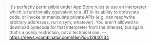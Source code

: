 > It's perfectly permissible under App Store rules to use an interpreter which is functionally equivalent to a JIT in its ability to obfuscate code, or invoke or manipulate private APIs (e.g. can read/write arbitrary addresses, run dlsym, whatever). You aren't allowed to download bytecode for that interpreter from the internet, but again, that's a policy restriction, not a technical one.
> -- https://news.ycombinator.com/item?id=12840134
